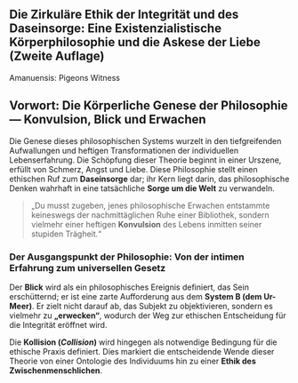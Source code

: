 ## Die Zirkuläre Ethik der Integrität und des Daseinsorge: Eine Existenzialistische Körperphilosophie und die Askese der Liebe (Zweite Auflage)
Amanuensis: Pigeons Witness
## Vorwort: Die Körperliche Genese der Philosophie — Konvulsion, Blick und Erwachen

Die Genese dieses philosophischen Systems wurzelt in den tiefgreifenden Aufwallungen und heftigen Transformationen der individuellen Lebenserfahrung. Die Schöpfung dieser Theorie beginnt in einer Urszene, erfüllt von Schmerz, Angst und Liebe. Diese Philosophie stellt einen ethischen Ruf zum **Daseinsorge** dar; ihr Kern liegt darin, das philosophische Denken wahrhaft in eine tatsächliche **Sorge um die Welt** zu verwandeln.

> „Du musst zugeben, jenes philosophische Erwachen entstammte keineswegs der nachmittäglichen Ruhe einer Bibliothek, sondern vielmehr einer heftigen **Konvulsion** des Lebens inmitten seiner stupiden Trägheit.“

### Der Ausgangspunkt der Philosophie: Von der intimen Erfahrung zum universellen Gesetz

Der **Blick** wird als ein philosophisches Ereignis definiert, das Sein erschütternd; er ist eine zarte Aufforderung aus dem **System B (dem Ur-Meer)**. Er zielt nicht darauf ab, das Subjekt zu objektivieren, sondern es vielmehr zu **„erwecken“**, wodurch der Weg zur ethischen Entscheidung für die Integrität eröffnet wird.

Die **Kollision (*Collision*)** wird hingegen als notwendige Bedingung für die ethische Praxis definiert. Dies markiert die entscheidende Wende dieser Theorie von einer Ontologie des Individuums hin zu einer **Ethik des Zwischenmenschlichen**.
